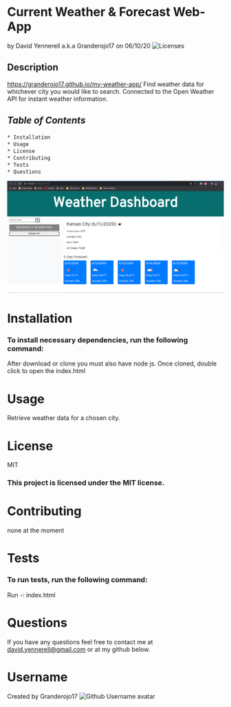 # **Current Weather & Forecast Web-App**

by David Yennerell a.k.a Granderojo17 on 06/10/20
![Licenses](https://img.shields.io/badge/license-MIT-blue.svg)

## **Description**

https://granderojo17.github.io/my-weather-app/
Find weather data for whichever city you would like to search. Connected to the Open Weather API for instant weather information.

## **_Table of Contents_**

    * Installation
    * Usage
    * License
    * Contributing
    * Tests
    * Questions

<img src="assets/weatherDash_01.png" />

# **Installation**

### To install necessary dependencies, run the following command:

After download or clone you must also have node js. Once cloned, double click to open the index.html

# **Usage**

Retrieve weather data for a chosen city.

# **License**

MIT

### This project is licensed under the MIT license.

# **Contributing**

none at the moment

# **Tests**

### To run tests, run the following command:

Run -: index.html

# **Questions**

If you have any questions feel free to contact me at david.yennerell@gmail.com or at my github below.

# **Username**

Created by
Granderojo17
![Github Username avatar](https://avatars3.githubusercontent.com/u/38540605?v=4)
